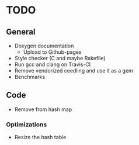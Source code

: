 # TODO

## General

* Doxygen documentation
    * Upload to Github-pages
* Style checker (C and maybe Rakefile)
* Run gcc and clang on Travis-CI
* Remove vendorized ceedling and use it as a gem
* Benchmarks

## Code

* Remove from hash map

### Optimizations

* Resize the hash table
